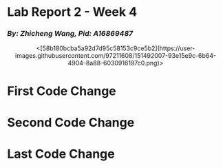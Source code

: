 # **Lab Report 2 - Week 4**
### _By: Zhicheng Wang, Pid: A16869487_
<p align="center">
  <[58b180bcba5a92d7d95c58153c9ce5b2](https://user-images.githubusercontent.com/97211608/151492007-93e15e9c-6b64-4904-8a88-6030916197c0.png)>
</p>

# First Code Change 

# Second Code Change

# Last Code Change

